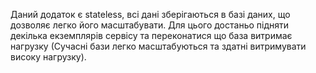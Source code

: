 Даний додаток є stateless, всі дані зберігаються в базі даних, що дозволяє легко його масштабувати.
Для цього достаньо підняти декілька екземплярів сервісу та переконатися що база витримає нагрузку 
(Сучасні бази легко масштабуються та здатні витримувати високу нагрузку). 
